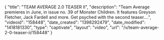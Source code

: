 {
    "title": "TEAM AVERAGE 2.0 TEASER II",
    "description": "Team Average premieres in June, in issue no. 39 of Monster Children. It features Greyson Fletcher, Jack Fardell and more. Get psyched with the second teaser....",
    "videoid": "158448",
    "date_created": "1398292479",
    "date_modified": "1418181330",
    "type": "captivate",
    "layout": "video",
    "url": "\/v\/team-average-2-0-teaser-ii\/158448"
}